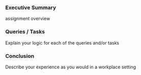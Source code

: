 ### Executive Summary
assignment overview

### Queries / Tasks

Explain your logic for each of the queries and/or tasks

### Conclusion
Describe your experience as you would in a workplace setting
